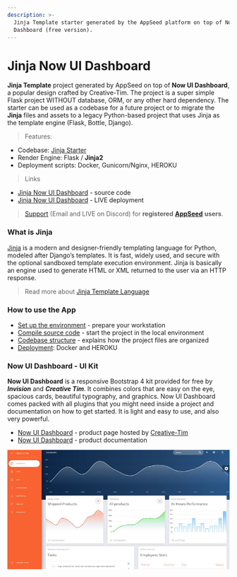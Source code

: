 ```yaml
---
description: >-
  Jinja Template starter generated by the AppSeed platform on top of Now UI
  Dashboard (free version).
---
```


# Jinja Now UI Dashboard

**Jinja Template** project generated by AppSeed on top of **Now UI Dashboard**,  a popular design crafted by Creative-Tim. The project is a super simple Flask project WITHOUT database, ORM, or any other hard dependency. The starter can be used as a codebase for a future project or to migrate the **Jinja** files and assets to a legacy Python-based project that uses Jinja as the template engine (Flask, Bottle, Django). &#x20;

> Features:&#x20;

* Codebase: [Jinja Starter](../../boilerplate-code/boilerplate-jinja.md)
* Render Engine: Flask / **Jinja2**
* Deployment scripts: Docker, Gunicorn/Nginx, HEROKU

> Links

* [Jinja Now UI Dashboard](https://github.com/app-generator/jinja-now-ui-dashboard) - source code
* [Jinja Now UI Dashboard](https://jinja-now-ui-dashboard.appseed-srv1.com) - LIVE deployment&#x20;

> [Support](https://appseed.us/support) (Email and LIVE on Discord) for **registered** [**AppSeed**](https://appseed.us) **users**.&#x20;



### What is Jinja

[Jinja](https://jinja.palletsprojects.com/en/2.11.x/) is a modern and designer-friendly templating language for Python, modeled after Django’s templates. It is fast, widely used, and secure with the optional sandboxed template execution environment. Jinja is basically an engine used to generate HTML or XML returned to the user via an HTTP response.&#x20;

> Read more about [Jinja Template Language](../../content/what-is/jinja.md)&#x20;



### How to use the App

* [Set up the environment](../../boilerplate-code/boilerplate-jinja.md#environment) - prepare your workstation
* [Compile source code](../../boilerplate-code/boilerplate-jinja.md#build-the-app) - start the project in the local environment
* [Codebase structure](../../boilerplate-code/boilerplate-jinja.md#codebase-structure) - explains how the project files are organized
* [Deployment](../../boilerplate-code/boilerplate-jinja.md#deployment): Docker and HEROKU&#x20;



### Now UI Dashboard - UI Kit

**Now UI Dashboard** is a responsive Bootstrap 4 kit provided for free by _**Invision**_ and _**Creative Tim**_. It combines colors that are easy on the eye, spacious cards, beautiful typography, and graphics. Now UI Dashboard comes packed with all plugins that you might need inside a project and documentation on how to get started. It is light and easy to use, and also very powerful.

* [Now UI Dashboard](https://www.creative-tim.com/product/now-ui-dashboard) - product page hosted by [Creative-Tim](../../content/partners/creative-tim.md)
* [Now UI Dashboard](https://demos.creative-tim.com/now-ui-dashboard/docs/1.0/getting-started/introduction.html) - product documentation

![Now UI Dashboard - Open-source Product. ](../../.gitbook/assets/now-ui-dashboard.jpg)
